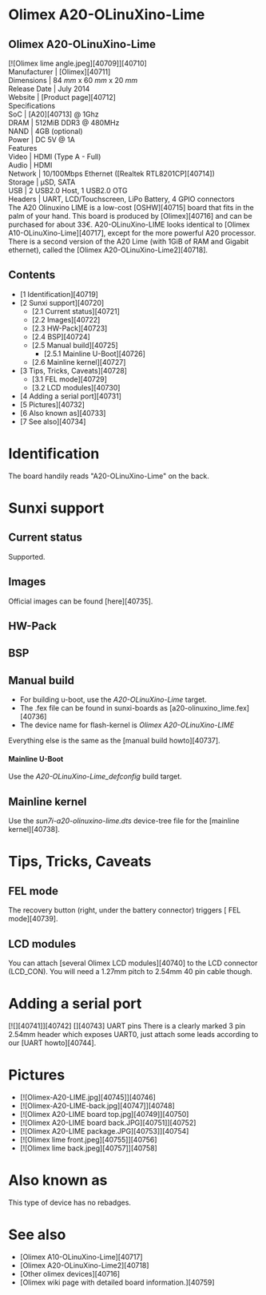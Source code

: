 # Olimex A20-OLinuXino-Lime
Olimex A20-OLinuXino-Lime  
---  
[![Olimex lime angle.jpeg][40709]][40710]  
Manufacturer |  [Olimex][40711]  
Dimensions |  84 _mm_ x 60 _mm_ x 20 _mm_  
Release Date |  July 2014   
Website |  [Product page][40712]  
Specifications   
SoC |  [A20][40713] @ 1Ghz   
DRAM |  512MiB DDR3 @ 480MHz   
NAND |  4GB (optional)   
Power |  DC 5V @ 1A   
Features   
Video |  HDMI (Type A - Full)   
Audio |  HDMI   
Network |  10/100Mbps Ethernet ([Realtek RTL8201CP][40714])   
Storage |  µSD, SATA   
USB |  2 USB2.0 Host, 1 USB2.0 OTG   
Headers |  UART, LCD/Touchscreen, LiPo Battery, 4 GPIO connectors   
The A20 Olinuxino LIME is a low-cost [OSHW][40715] board that fits in the palm of your hand. This board is produced by [Olimex][40716] and can be purchased for about 33€. A20-OLinuXino-LIME looks identical to [Olimex A10-OLinuXino-Lime][40717], except for the more powerful A20 processor. 
There is a second version of the A20 Lime (with 1GiB of RAM and Gigabit ethernet), called the [Olimex A20-OLinuXino-Lime2][40718]. 
## Contents
  * [1 Identification][40719]
  * [2 Sunxi support][40720]
    * [2.1 Current status][40721]
    * [2.2 Images][40722]
    * [2.3 HW-Pack][40723]
    * [2.4 BSP][40724]
    * [2.5 Manual build][40725]
      * [2.5.1 Mainline U-Boot][40726]
    * [2.6 Mainline kernel][40727]
  * [3 Tips, Tricks, Caveats][40728]
    * [3.1 FEL mode][40729]
    * [3.2 LCD modules][40730]
  * [4 Adding a serial port][40731]
  * [5 Pictures][40732]
  * [6 Also known as][40733]
  * [7 See also][40734]

# Identification
The board handily reads "A20-OLinuXino-Lime" on the back. 
# Sunxi support
## Current status
Supported. 
## Images
Official images can be found [here][40735]. 
## HW-Pack
## BSP
## Manual build
  * For building u-boot, use the _A20-OLinuXino-Lime_ target.
  * The .fex file can be found in sunxi-boards as [a20-olinuxino_lime.fex][40736]
  * The device name for flash-kernel is _Olimex A20-OLinuXino-LIME_

Everything else is the same as the [manual build howto][40737]. 
#### Mainline U-Boot
Use the _A20-OLinuXino-Lime_defconfig_ build target. 
## Mainline kernel
Use the _sun7i-a20-olinuxino-lime.dts_ device-tree file for the [mainline kernel][40738]. 
# Tips, Tricks, Caveats
## FEL mode
The recovery button (right, under the battery connector) triggers [ FEL mode][40739]. 
## LCD modules
You can attach [several Olimex LCD modules][40740] to the LCD connector (LCD_CON). You will need a 1.27mm pitch to 2.54mm 40 pin cable though. 
# Adding a serial port
[![][40741]][40742]
[][40743]
UART pins
There is a clearly marked 3 pin 2.54mm header which exposes UART0, just attach some leads according to our [UART howto][40744]. 
# Pictures
  * [![Olimex-A20-LIME.jpg][40745]][40746]
  * [![Olimex-A20-LIME-back.jpg][40747]][40748]
  * [![Olimex A20-LIME board top.jpg][40749]][40750]
  * [![Olimex A20-LIME board back.JPG][40751]][40752]
  * [![Olimex A20-LIME package.JPG][40753]][40754]
  * [![Olimex lime front.jpeg][40755]][40756]
  * [![Olimex lime back.jpeg][40757]][40758]

# Also known as
This type of device has no rebadges. 
# See also
  * [Olimex A10-OLinuXino-Lime][40717]
  * [Olimex A20-OLinuXino-Lime2][40718]
  * [Other olimex devices][40716]
  * [Olimex wiki page with detailed board information.][40759]
